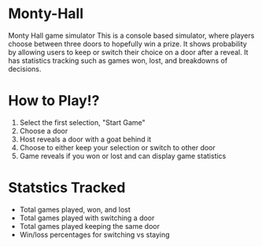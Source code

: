 # Monty-Hall
Monty Hall game simulator 
This is a console based simulator, where players choose between three doors to hopefully win a prize. It shows probability by allowing users to keep or switch their choice on a door after a reveal. It has statistics tracking such as games won, lost, and breakdowns of decisions. 

# How to Play!?
1. Select the first selection, "Start Game"
2. Choose a door
3. Host reveals a door with a goat behind it
4. Choose to either keep your selection or switch to other door
5. Game reveals if you won or lost and can display game statistics

# Statstics Tracked
* Total games played, won, and lost
* Total games played with switching a door
* Total games played keeping the same door
* Win/loss percentages for switching vs staying
  

